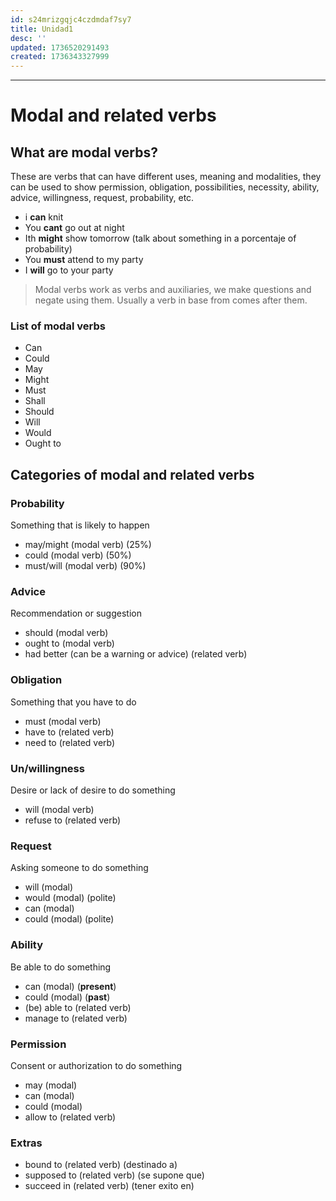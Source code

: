 ```yaml
---
id: s24mrizgqjc4czdmdaf7sy7
title: Unidad1
desc: ''
updated: 1736520291493
created: 1736343327999
---
```

---
# Modal and related verbs
## What are modal verbs?
These are verbs that can have different uses, meaning and modalities, they can be used to show permission, obligation, possibilities, necessity, ability, advice, willingness, request, probability, etc.

- i **can** knit
- You **cant** go out at night
- Ith **might** show tomorrow (talk about something in a porcentaje of probability)
- You **must** attend to my party
- I **will** go to your party

> Modal verbs work as verbs and auxiliaries, we make questions and negate using them. Usually a verb in base from comes after them.

### List of modal verbs
- Can
- Could
- May
- Might
- Must
- Shall
- Should
- Will
- Would
- Ought to

## Categories of modal and related verbs
### Probability
Something that is likely to happen
- may/might (modal verb) (25%)
- could (modal verb) (50%)
- must/will (modal verb) (90%)

### Advice
Recommendation or suggestion
- should (modal verb)
- ought to (modal verb)
- had better (can be a warning or advice) (related verb)

### Obligation
Something that you have to do
- must (modal verb)
- have to (related verb)
- need to (related verb)

### Un/willingness
Desire or lack of desire to do something
- will (modal verb)
- refuse to (related verb)

### Request 
Asking someone to do something
- will (modal)
- would (modal) (polite)
- can (modal)
- could (modal) (polite)

### Ability
Be able to do something
- can (modal) (**present**)
- could (modal) (**past**)
- (be) able to (related verb)
- manage to (related verb)

### Permission
Consent or authorization to do something
- may (modal)
- can (modal)
- could (modal)
- allow to (related verb)

### Extras
- bound to (related verb) (destinado a)
- supposed to (related verb) (se supone que)
- succeed in (related verb) (tener exito en)
